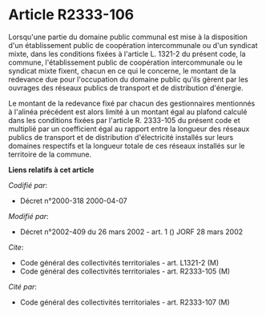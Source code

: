 # Article R2333-106

Lorsqu'une partie du domaine public communal est mise à la disposition d'un établissement public de coopération
intercommunale ou d'un syndicat mixte, dans les conditions fixées à l'article L. 1321-2 du présent code, la commune,
l'établissement public de coopération intercommunale ou le syndicat mixte fixent, chacun en ce qui le concerne, le montant de
la redevance due pour l'occupation du domaine public qu'ils gèrent par les ouvrages des réseaux publics de transport et de
distribution d'énergie.

Le montant de la redevance fixé par chacun des gestionnaires mentionnés à l'alinéa précédent est alors limité à un montant
égal au plafond calculé dans les conditions fixées par l'article R. 2333-105 du présent code et multiplié par un coefficient
égal au rapport entre la longueur des réseaux publics de transport et de distribution d'électricité installés sur leurs
domaines respectifs et la longueur totale de ces réseaux installés sur le territoire de la commune.

**Liens relatifs à cet article**

_Codifié par_:

  - Décret n°2000-318 2000-04-07

_Modifié par_:

  - Décret n°2002-409 du 26 mars 2002 - art. 1 () JORF 28 mars 2002

_Cite_:

  - Code général des collectivités territoriales - art. L1321-2 (M)
  - Code général des collectivités territoriales - art. R2333-105 (M)

_Cité par_:

  - Code général des collectivités territoriales - art. R2333-107 (M)
